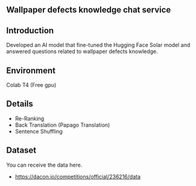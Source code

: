 ## Wallpaper defects knowledge chat service

## Introduction
Developed an AI model that fine-tuned the Hugging Face Solar model and answered questions related to wallpaper defects knowledge.

## Environment
Colab T4 (Free gpu)

## Details
- Re-Ranking
- Back Translation (Papago Translation)
- Sentence Shuffling


## Dataset
You can receive the data here.
- https://dacon.io/competitions/official/236216/data
